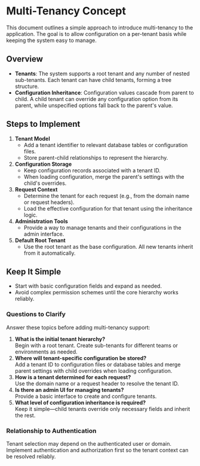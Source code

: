 # Multi-Tenancy Concept

This document outlines a simple approach to introduce multi-tenancy to the application. The goal is to allow configuration on a per-tenant basis while keeping the system easy to manage.

## Overview
- **Tenants**: The system supports a root tenant and any number of nested sub-tenants. Each tenant can have child tenants, forming a tree structure.
- **Configuration Inheritance**: Configuration values cascade from parent to child. A child tenant can override any configuration option from its parent, while unspecified options fall back to the parent's value.

## Steps to Implement
1. **Tenant Model**
   - Add a tenant identifier to relevant database tables or configuration files.
   - Store parent-child relationships to represent the hierarchy.
2. **Configuration Storage**
   - Keep configuration records associated with a tenant ID.
   - When loading configuration, merge the parent's settings with the child's overrides.
3. **Request Context**
   - Determine the tenant for each request (e.g., from the domain name or request headers).
   - Load the effective configuration for that tenant using the inheritance logic.
4. **Administration Tools**
   - Provide a way to manage tenants and their configurations in the admin interface.
5. **Default Root Tenant**
   - Use the root tenant as the base configuration. All new tenants inherit from it automatically.

## Keep It Simple
- Start with basic configuration fields and expand as needed.
- Avoid complex permission schemes until the core hierarchy works reliably.


### Questions to Clarify

Answer these topics before adding multi-tenancy support:

1. **What is the initial tenant hierarchy?**  
   Begin with a root tenant. Create sub-tenants for different teams or environments as needed.
2. **Where will tenant-specific configuration be stored?**  
   Add a tenant ID to configuration files or database tables and merge parent settings with child overrides when loading configuration.
3. **How is a tenant determined for each request?**  
   Use the domain name or a request header to resolve the tenant ID.
4. **Is there an admin UI for managing tenants?**  
   Provide a basic interface to create and configure tenants.
5. **What level of configuration inheritance is required?**  
   Keep it simple—child tenants override only necessary fields and inherit the rest.

### Relationship to Authentication

Tenant selection may depend on the authenticated user or domain. Implement authentication and authorization first so the tenant context can be resolved reliably.

